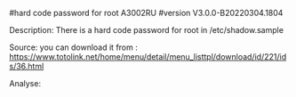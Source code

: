 #hard code password for root
	A3002RU
#version
	V3.0.0-B20220304.1804

Description:
	There is a hard code password for root in /etc/shadow.sample

Source:
	you can download it from : https://www.totolink.net/home/menu/detail/menu_listtpl/download/id/221/ids/36.html

Analyse:
